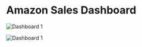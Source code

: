 # **Amazon Sales Dashboard**








![Dashboard 1](https://github.com/user-attachments/assets/c9ddde83-e206-4ea3-835c-0d017c360b8f)


![Dashboard 1](https://github.com/user-attachments/assets/fa1e493b-ed27-4ed5-b7f7-85ac1def4f91)
